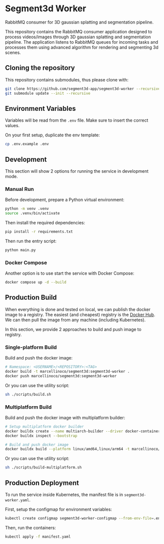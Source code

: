 # Segment3d Worker

RabbitMQ consumer for 3D gaussian splatting and segmentation pipeline.

This repository contains the RabbitMQ consumer application designed to process
videos/images through 3D gaussian splatting and segmentation pipeline. The
application listens to RabbitMQ queues for incoming tasks and processes them
using advanced algorithm for rendering and segmenting 3d scenes.

## Cloning the repository

This repository contains submodules, thus please clone with:

```bash
git clone https://github.com/segment3d-app/segment3d-worker --recursive
git submodule update --init --recursive
```

## Environment Variables

Variables will be read from the `.env` file. Make sure to insert the correct
values.

On your first setup, duplicate the env template:

```bash
cp .env.example .env
```

## Development

This section will show 2 options for running the service in development mode.

### Manual Run

Before development, prepare a Python virtual environment:

```bash
python -m venv .venv
source .venv/bin/activate
```

Then install the required dependencies:

```bash
pip install -r requirements.txt
```

Then run the entry script:

```bash
python main.py
```

### Docker Compose

Another option is to use start the service with Docker Compose:

```bash
docker compose up -d --build
```

## Production Build

When everything is done and tested on local, we can publish the docker image
to a registry. The easiest (and cheapest) registry is the
[Docker Hub](https://hub.docker.com). We can then pull the image from any
machine (including Kubernetes).

In this section, we provide 2 approaches to build and push image to registry.

### Single-platform Build

Build and push the docker image:

```bash
# Namespace: <USERNAME>/<REPOSITORY>:<TAG>
docker build -t marcellinoco/segment3d:segment3d-worker .
docker push marcellinoco/segment3d:segment3d-worker
```

Or you can use the utility script:

```bash
sh ./scripts/build.sh
```

### Multiplatform Build

Build and push the docker image with multiplatform builder:

```bash
# Setup multiplatform docker builder
docker buildx create --name multiarch-builder --driver docker-container --use
docker buildx inspect --bootstrap

# Build and push docker image
docker buildx build --platform linux/amd64,linux/arm64 -t marcellinoco/segment3d:segment3d-worker --push .
```

Or you can use the utility script:

```bash
sh ./scripts/build-multiplatform.sh
```

## Production Deployment

To run the service inside Kubernetes, the manifest file is in
`segment3d-worker.yaml`.

First, setup the configmap for environment variables:

```bash
kubectl create configmap segment3d-worker-configmap --from-env-file=.env
```

Then, run the containers:

```bash
kubectl apply -f manifest.yaml
```
